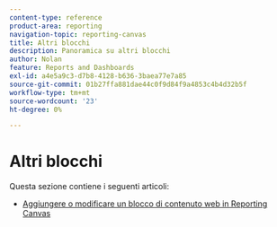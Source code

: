 ```yaml
---
content-type: reference
product-area: reporting
navigation-topic: reporting-canvas
title: Altri blocchi
description: Panoramica su altri blocchi
author: Nolan
feature: Reports and Dashboards
exl-id: a4e5a9c3-d7b8-4128-b636-3baea77e7a85
source-git-commit: 01b27ffa881dae44c0f9d84f9a4853c4b4d32b5f
workflow-type: tm+mt
source-wordcount: '23'
ht-degree: 0%

---
```


# Altri blocchi

Questa sezione contiene i seguenti articoli:

* [Aggiungere o modificare un blocco di contenuto web in Reporting Canvas](../../../reports-and-dashboards/reporting-canvas/other-blocks/add-or-edt-web-content-block.md)
